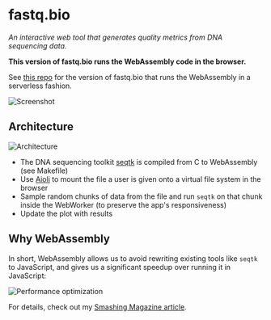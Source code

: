 # fastq.bio
*An interactive web tool that generates quality metrics from DNA sequencing data.*

**This version of fastq.bio runs the WebAssembly code in the browser.**

See [this repo](https://github.com/robertaboukhalil/fastq.bio-serverless) for the version of fastq.bio that runs the WebAssembly in a serverless fashion.

![Screenshot](https://res.cloudinary.com/indysigner/image/fetch/f_auto,q_auto/w_1600/https://cloud.netlifyusercontent.com/assets/344dbf88-fdf9-42bb-adb4-46f01eedd629/06e27be8-1fef-468b-9d23-40ae53e0a354/webassembly-speed-web-app1.png)

## Architecture

![Architecture](https://res.cloudinary.com/indysigner/image/fetch/f_auto,q_auto/w_1600/https://cloud.netlifyusercontent.com/assets/344dbf88-fdf9-42bb-adb4-46f01eedd629/a6d54294-e93c-496c-96b0-1888062913c5/webassembly-speed-web-app3.png)


- The DNA sequencing toolkit [seqtk](https://github.com/lh3/seqtk) is compiled from C to WebAssembly (see Makefile)
- Use [Aioli](https://github.com/robertaboukhalil/aioli) to mount the file a user is given onto a virtual file system in the browser
- Sample random chunks of data from the file and run `seqtk` on that chunk inside the WebWorker (to preserve the app's responsiveness)
- Update the plot with results

## Why WebAssembly

In short, WebAssembly allows us to avoid rewriting existing tools like `seqtk` to JavaScript, and gives us a significant speedup over running it in JavaScript:

![Performance optimization](https://res.cloudinary.com/indysigner/image/fetch/f_auto,q_auto/w_1600/https://cloud.netlifyusercontent.com/assets/344dbf88-fdf9-42bb-adb4-46f01eedd629/41d4b2ef-fa85-4a1f-ba23-f4abbbf44ac4/webassembly-speed-web-app6.png)

For details, check out my [Smashing Magazine article](https://www.smashingmagazine.com/2019/04/webassembly-speed-web-app/).
